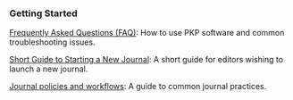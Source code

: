 
### Getting Started

[Frequently Asked Questions (FAQ)](/faq/en/): How to use PKP software and common troubleshooting issues.

[Short Guide to Starting a New Journal](/starting-a-journal/en/): A short guide for editors wishing to launch a new journal.

[Journal policies and workflows](/journal-policies-workflows/en/): A guide to common journal practices.
